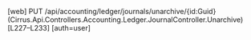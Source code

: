 [web] PUT /api/accounting/ledger/journals/unarchive/{id:Guid}  (Cirrus.Api.Controllers.Accounting.Ledger.JournalController.Unarchive)  [L227–L233] [auth=user]

